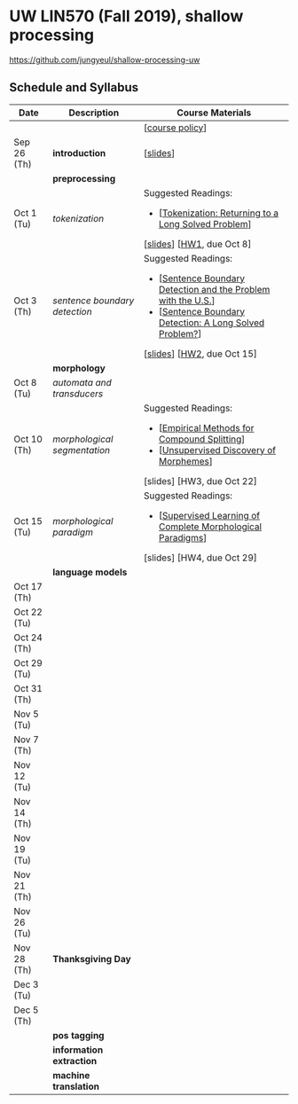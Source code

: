 # UW LIN570 (Fall 2019), shallow processing 

https://github.com/jungyeul/shallow-processing-uw

## Schedule and Syllabus 
| Date |	Description	 |Course Materials |
| ------------ | ------------ | ------------  |
|  |  | [[course policy](https://drive.google.com/open?id=1Q0ddg8ZU0IRxa9HorTTKfnqrfg_KcUpd)] |
| Sep 26 (Th) | **introduction** | [[slides](https://www.overleaf.com/read/zdcvpbszggkq)]|
|  | **preprocessing**  | |
| Oct 1 (Tu) |  *tokenization*  |  Suggested Readings:  <ul><li>[[Tokenization: Returning to a Long Solved Problem](http://aclweb.org/anthology/P/P12/P12-2074.pdf)]</li></ul> [[slides](https://www.overleaf.com/read/jdgvkvxxhvbx)] [[HW1](https://www.overleaf.com/read/zvhzvbsfbbtf), due Oct 8]|
| Oct 3 (Th) | *sentence boundary detection*   |   Suggested Readings:  <ul><li>[[Sentence Boundary Detection and the Problem with the U.S.](http://aclweb.org/anthology/N/N09/N09-2061.pdf)]</li><li>[[Sentence Boundary Detection: A Long Solved Problem?](http://aclweb.org/anthology/C/C12/C12-2096.pdf)]</li></ul> [[slides](https://www.overleaf.com/read/nqmdhrfvsfnw)] [[HW2](https://www.overleaf.com/read/hpddrmcpqfkb), due Oct 15]|
|  | **morphology**  | |
| Oct 8 (Tu) | *automata and transducers* |   |
| Oct 10 (Th) | *morphological segmentation*  | Suggested Readings:  <ul><li>[[Empirical Methods for Compound Splitting](http://www.aclweb.org/anthology/E03-1076)]</li> <li>[[Unsupervised Discovery of Morphemes](http://aclweb.org/anthology/W02-0603)]</li></ul> [slides] [HW3, due Oct 22]  |
| Oct 15 (Tu) | *morphological paradigm* | Suggested Readings:  <ul><li>[[Supervised Learning of Complete Morphological Paradigms](https://www.aclweb.org/anthology/N13-1138)]</li></ul> [slides] [HW4, due Oct 29] |
|  | **language models**  | |
| Oct 17 (Th) |  |   |
| Oct 22 (Tu) |  |   |
| Oct 24 (Th) |  |  |
| Oct 29 (Tu) |  |   |
| Oct 31 (Th) |  |   |
| Nov 5 (Tu) |  |    |
| Nov 7 (Th) |  |   |
| Nov 12 (Tu) |  |    |
| Nov 14 (Th) |  |   |
| Nov 19 (Tu) |  |    |
| Nov 21 (Th) |  |   |
| Nov 26 (Tu) |  |    |
| Nov 28 (Th) | **Thanksgiving Day**  |   |
| Dec 3 (Tu) |  |    |
| Dec 5 (Th) |  |   |
|  | **pos tagging**  | |
|  | **information extraction**  | |
|  | **machine translation**  | |
